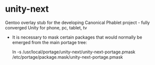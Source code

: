unity-next
==========

Gentoo overlay stub for the developing Canonical Phablet project - fully converged Unity for phone, pc, tablet, tv

* It is necessary to mask certain packages that would normally be emerged from the main portage tree:

	ln -s /usr/local/portage/unity-next/unity-next-portage.pmask /etc/portage/package.mask/unity-next-portage.pmask
